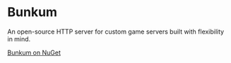 # Bunkum
An open-source HTTP server for custom game servers built with flexibility in mind.

[Bunkum on NuGet](https://www.nuget.org/packages/Bunkum)
